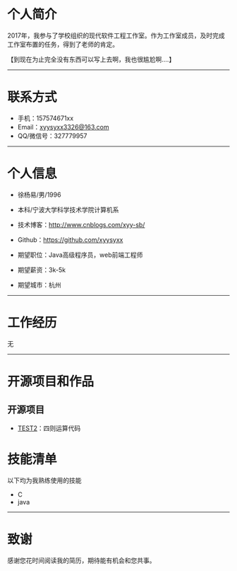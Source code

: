 

# 个人简介

2017年，我参与了学校组织的现代软件工程工作室。作为工作室成员，及时完成工作室布置的任务，得到了老师的肯定。

【到现在为止完全没有东西可以写上去啊，我也很尴尬啊....】

---


# 联系方式

- 手机：157574671xx 
- Email：xyysyxx3326@163.com 
- QQ/微信号：327779957

---

# 个人信息

 - 徐杨易/男/1996 
 - 本科/宁波大学科学技术学院计算机系 
 - 技术博客：http://www.cnblogs.com/xyy-sb/
 - Github：https://github.com/xyysyxx

 - 期望职位：Java高级程序员，web前端工程师
 - 期望薪资：3k-5k
 - 期望城市：杭州

---

# 工作经历

无

---

# 开源项目和作品


## 开源项目


 - [TEST2](https://github.com/xyysyxx/test)：四则运算代码



# 技能清单


以下均为我熟练使用的技能

- C
- java 



---

# 致谢
感谢您花时间阅读我的简历，期待能有机会和您共事。